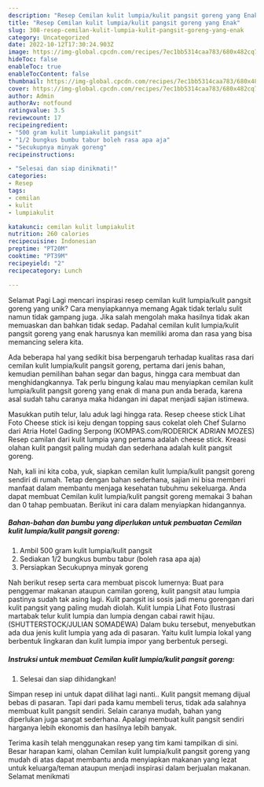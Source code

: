 ```yaml
---
description: "Resep Cemilan kulit lumpia/kulit pangsit goreng yang Enak"
title: "Resep Cemilan kulit lumpia/kulit pangsit goreng yang Enak"
slug: 308-resep-cemilan-kulit-lumpia-kulit-pangsit-goreng-yang-enak
category: Uncategorized
date: 2022-10-12T17:30:24.903Z
image: https://img-global.cpcdn.com/recipes/7ec1bb5314caa783/680x482cq70/cemilan-kulit-lumpiakulit-pangsit-goreng-foto-resep-utama.jpg
hideToc: false
enableToc: true
enableTocContent: false
thumbnail: https://img-global.cpcdn.com/recipes/7ec1bb5314caa783/680x482cq70/cemilan-kulit-lumpiakulit-pangsit-goreng-foto-resep-utama.jpg
cover: https://img-global.cpcdn.com/recipes/7ec1bb5314caa783/680x482cq70/cemilan-kulit-lumpiakulit-pangsit-goreng-foto-resep-utama.jpg
author: Admin
authorAv: notfound
ratingvalue: 3.5
reviewcount: 17
recipeingredient:
- "500 gram kulit lumpiakulit pangsit"
- "1/2 bungkus bumbu tabur boleh rasa apa aja"
- "Secukupnya minyak goreng"
recipeinstructions:

- "Selesai dan siap dinikmati!"
categories:
- Resep
tags:
- cemilan
- kulit
- lumpiakulit

katakunci: cemilan kulit lumpiakulit 
nutrition: 260 calories
recipecuisine: Indonesian
preptime: "PT20M"
cooktime: "PT39M"
recipeyield: "2"
recipecategory: Lunch

---
```



Selamat Pagi Lagi mencari inspirasi resep cemilan kulit lumpia/kulit pangsit goreng yang unik? Cara menyiapkannya memang Agak tidak terlalu sulit namun tidak gampang juga. Jika salah mengolah maka hasilnya tidak akan memuaskan dan bahkan tidak sedap. Padahal cemilan kulit lumpia/kulit pangsit goreng yang enak harusnya kan memiliki aroma dan rasa yang bisa memancing selera kita.


Ada beberapa hal yang sedikit bisa berpengaruh terhadap kualitas rasa dari cemilan kulit lumpia/kulit pangsit goreng, pertama dari jenis bahan, kemudian pemilihan bahan segar dan bagus, hingga cara membuat dan menghidangkannya. Tak perlu bingung kalau mau menyiapkan cemilan kulit lumpia/kulit pangsit goreng yang enak di mana pun anda berada, karena asal sudah tahu caranya maka hidangan ini dapat menjadi sajian istimewa.

Masukkan putih telur, lalu aduk lagi hingga rata. Resep cheese stick Lihat Foto Cheese stick isi keju dengan topping saus cokelat oleh Chef Sularno dari Atria Hotel Gading Serpong (KOMPAS.com/RODERICK ADRIAN MOZES) Resep camilan dari kulit lumpia yang pertama adalah cheese stick. Kreasi olahan kulit pangsit paling mudah dan sederhana adalah kulit pangsit goreng.


Nah, kali ini kita coba, yuk, siapkan cemilan kulit lumpia/kulit pangsit goreng sendiri di rumah. Tetap dengan bahan sederhana, sajian ini bisa memberi manfaat dalam membantu menjaga kesehatan tubuhmu sekeluarga. Anda dapat membuat Cemilan kulit lumpia/kulit pangsit goreng memakai 3 bahan dan 0 tahap pembuatan. Berikut ini cara dalam menyiapkan hidangannya.

<!--inarticleads1-->

##### Bahan-bahan dan bumbu yang diperlukan untuk pembuatan Cemilan kulit lumpia/kulit pangsit goreng:

1. Ambil 500 gram kulit lumpia/kulit pangsit
1. Sediakan 1/2 bungkus bumbu tabur (boleh rasa apa aja)
1. Persiapkan Secukupnya minyak goreng


Nah berikut resep serta cara membuat piscok lumernya: Buat para penggemar makanan ataupun camilan goreng, kulit pangsit atau lumpia pastinya sudah tak asing lagi. Kulit pangsit isi sosis jadi menu gorengan dari kulit pangsit yang paling mudah diolah. Kulit lumpia Lihat Foto Ilustrasi martabak telur kulit lumpia dan lumpia dengan cabai rawit hijau. (SHUTTERSTOCK/JULIAN SOMADEWA) Dalam buku tersebut, menyebutkan ada dua jenis kulit lumpia yang ada di pasaran. Yaitu kulit lumpia lokal yang berbentuk lingkaran dan kulit lumpia impor yang berbentuk persegi. 

<!--inarticleads2-->

##### Instruksi untuk membuat Cemilan kulit lumpia/kulit pangsit goreng:


1. Selesai dan siap dihidangkan!

Simpan resep ini untuk dapat dilihat lagi nanti.. Kulit pangsit memang dijual bebas di pasaran. Tapi dari pada kamu membeli terus, tidak ada salahnya membuat kulit pangsit sendiri. Selain caranya mudah, bahan yang diperlukan juga sangat sederhana. Apalagi membuat kulit pangsit sendiri harganya lebih ekonomis dan hasilnya lebih banyak. 

Terima kasih telah menggunakan resep yang tim kami tampilkan di sini. Besar harapan kami, olahan Cemilan kulit lumpia/kulit pangsit goreng yang mudah di atas dapat membantu anda menyiapkan makanan yang lezat untuk keluarga/teman ataupun menjadi inspirasi dalam berjualan makanan. Selamat menikmati
